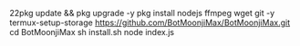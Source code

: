 22pkg update && pkg upgrade -y
pkg install nodejs ffmpeg wget git -y
termux-setup-storage
https://github.com/BotMoonjiMax/BotMoonjiMax.git
cd BotMoonjiMax 
sh install.sh
node index.js


